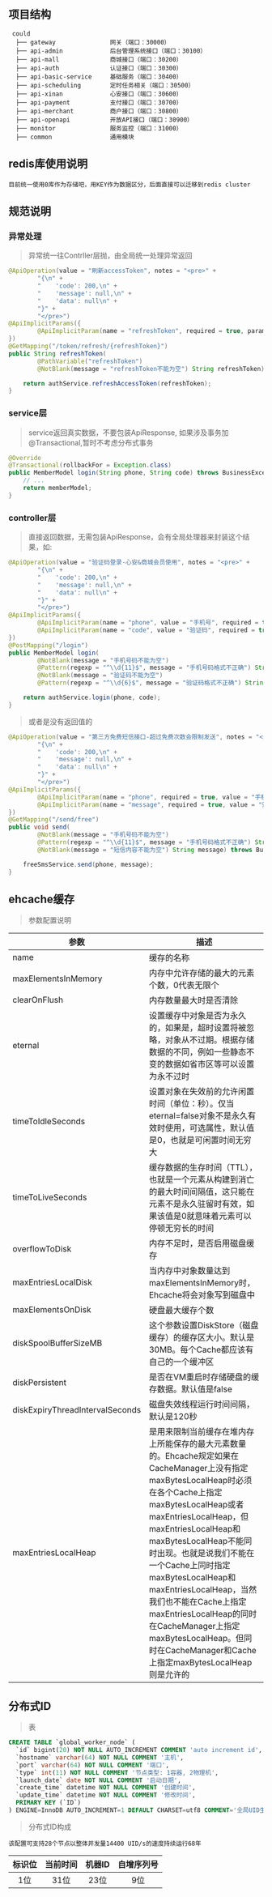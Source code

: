 ## 项目结构

```
 could
  ├── gateway               网关（端口：30000）
  ├── api-admin             后台管理系统接口（端口：30100）
  ├── api-mall              商城接口（端口：30200）
  ├── api-auth              认证接口（端口：30300）
  ├── api-basic-service     基础服务（端口：30400）
  ├── api-scheduling        定时任务相关（端口：30500）
  ├── api-xinan             心安接口（端口：30600）
  ├── api-payment           支付接口（端口：30700）
  ├── api-merchant          商户接口（端口：30800）
  ├── api-openapi           开放API接口（端口：30900）
  ├── monitor               服务监控（端口：31000）
  ├── common                通用模块
```

## redis库使用说明

```
目前统一使用0库作为存储吧，用KEY作为数据区分，后面直接可以迁移到redis cluster
```

## 规范说明

### 异常处理

> 异常统一往Contrller层抛，由全局统一处理异常返回

```java
@ApiOperation(value = "刷新accessToken", notes = "<pre>" +
        "{\n" +
        "    'code': 200,\n" +
        "    'message': null,\n" +
        "    'data': null\n" +
        "}" +
        "</pre>")
@ApiImplicitParams({
        @ApiImplicitParam(name = "refreshToken", required = true, paramType = "path", dataType = "String")
})
@GetMapping("/token/refresh/{refreshToken}")
public String refreshToken(
        @PathVariable("refreshToken")
        @NotBlank(message = "refreshToken不能为空") String refreshToken) throws RefreshTokenExpiredException {

    return authService.refreshAccessToken(refreshToken);
}
```

### service层

> service返回真实数据，不要包装ApiResponse, 如果涉及事务加@Transactional,暂时不考虑分布式事务

```java
@Override
@Transactional(rollbackFor = Exception.class)
public MemberModel login(String phone, String code) throws BusinessException {
    // ...
    return memberModel;
}
```

### controller层

> 直接返回数据，无需包装ApiResponse，会有全局处理器来封装这个结果，如:

```java
@ApiOperation(value = "验证码登录-心安&商城会员使用", notes = "<pre>" +
        "{\n" +
        "    'code': 200,\n" +
        "    'message': null,\n" +
        "    'data': null\n" +
        "}" +
        "</pre>")
@ApiImplicitParams({
        @ApiImplicitParam(name = "phone", value = "手机号", required = true, paramType = "query", dataType = "String"),
        @ApiImplicitParam(name = "code", value = "验证码", required = true, paramType = "query", dataType = "String")
})
@PostMapping("/login")
public MemberModel login(
        @NotBlank(message = "手机号码不能为空")
        @Pattern(regexp = "^\\d{11}$", message = "手机号码格式不正确") String phone,
        @NotBlank(message = "验证码不能为空")
        @Pattern(regexp = "^\\d{6}$", message = "验证码格式不正确") String code) throws BusinessException {

    return authService.login(phone, code);
}
```

> 或者是没有返回值的

```java
@ApiOperation(value = "第三方免费短信接口-超过免费次数会限制发送", notes = "<pre>" +
        "{\n" +
        "    'code': 200,\n" +
        "    'message': null,\n" +
        "    'data': null\n" +
        "}" +
        "</pre>")
@ApiImplicitParams({
        @ApiImplicitParam(name = "phone", required = true, value = "手机号码", paramType = "query", dataType = "String"),
        @ApiImplicitParam(name = "message", required = true, value = "短信内容", paramType = "query", dataType = "String"),
})
@GetMapping("/send/free")
public void send(
        @NotBlank(message = "手机号码不能为空")
        @Pattern(regexp = "^\\d{11}$", message = "手机号码格式不正确") String phone,
        @NotBlank(message = "短信内容不能为空") String message) throws BusinessException {

    freeSmsService.send(phone, message);
}
```

## ehcache缓存

> 参数配置说明

| 参数                              | 描述                                                                                                                                                                                                                                                                                                                                                            |
| ------------------------------- | ------------------------------------------------------------------------------------------------------------------------------------------------------------------------------------------------------------------------------------------------------------------------------------------------------------------------------------------------------------- |
| name                            | 缓存的名称                                                                                                                                                                                                                                                                                                                                                         |
| maxElementsInMemory             | 内存中允许存储的最大的元素个数，0代表无限个                                                                                                                                                                                                                                                                                                                                        |
| clearOnFlush                    | 内存数量最大时是否清除                                                                                                                                                                                                                                                                                                                                                   |
| eternal                         | 设置缓存中对象是否为永久的，如果是，超时设置将被忽略，对象从不过期。根据存储数据的不同，例如一些静态不变的数据如省市区等可以设置为永不过时                                                                                                                                                                                                                                                                                         |
| timeToIdleSeconds               | 设置对象在失效前的允许闲置时间（单位：秒）。仅当eternal=false对象不是永久有效时使用，可选属性，默认值是0，也就是可闲置时间无穷大                                                                                                                                                                                                                                                                                       |
| timeToLiveSeconds               | 缓存数据的生存时间（TTL），也就是一个元素从构建到消亡的最大时间间隔值，这只能在元素不是永久驻留时有效，如果该值是0就意味着元素可以停顿无穷长的时间                                                                                                                                                                                                                                                                                   |
| overflowToDisk                  | 内存不足时，是否启用磁盘缓存                                                                                                                                                                                                                                                                                                                                                |
| maxEntriesLocalDisk             | 当内存中对象数量达到maxElementsInMemory时，Ehcache将会对象写到磁盘中                                                                                                                                                                                                                                                                                                               |
| maxElementsOnDisk               | 硬盘最大缓存个数                                                                                                                                                                                                                                                                                                                                                      |
| diskSpoolBufferSizeMB           | 这个参数设置DiskStore（磁盘缓存）的缓存区大小。默认是30MB。每个Cache都应该有自己的一个缓冲区                                                                                                                                                                                                                                                                                                       |
| diskPersistent                  | 是否在VM重启时存储硬盘的缓存数据。默认值是false                                                                                                                                                                                                                                                                                                                                   |
| diskExpiryThreadIntervalSeconds | 磁盘失效线程运行时间间隔，默认是120秒                                                                                                                                                                                                                                                                                                                                          |
| maxEntriesLocalHeap             | 是用来限制当前缓存在堆内存上所能保存的最大元素数量的。Ehcache规定如果在CacheManager上没有指定maxBytesLocalHeap时必须在各个Cache上指定maxBytesLocalHeap或者maxEntriesLocalHeap，但maxEntriesLocalHeap和maxBytesLocalHeap不能同时出现。也就是说我们不能在一个Cache上同时指定maxBytesLocalHeap和maxEntriesLocalHeap，当然我们也不能在Cache上指定maxEntriesLocalHeap的同时在CacheManager上指定maxBytesLocalHeap。但同时在CacheManager和Cache上指定maxBytesLocalHeap则是允许的 |

## 分布式ID

> 表

```sql
CREATE TABLE `global_worker_node` (
  `id` bigint(20) NOT NULL AUTO_INCREMENT COMMENT 'auto increment id',
  `hostname` varchar(64) NOT NULL COMMENT '主机',
  `port` varchar(64) NOT NULL COMMENT '端口',
  `type` int(11) NOT NULL COMMENT '节点类型: 1容器, 2物理机',
  `launch_date` date NOT NULL COMMENT '启动日期',
  `create_time` datetime NOT NULL COMMENT '创建时间',
  `update_time` datetime NOT NULL COMMENT '修改时间',
  PRIMARY KEY (`ID`)
) ENGINE=InnoDB AUTO_INCREMENT=1 DEFAULT CHARSET=utf8 COMMENT='全局UID生成机器列表';
```

> 分布式ID构成

```
该配置可支持28个节点以整体并发量14400 UID/s的速度持续运行68年
```

| 标识位 | 当前时间 | 机器ID | 自增序列号 |
|:---:|:----:|:----:|:-----:|
| 1位  | 31位  | 23位  | 9位    |


